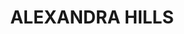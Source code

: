 ---
lastmod: '2025-04-06T06:05:21+00:00'
latitude: -27.533407
layout: suburb
longitude: 153.226864
postcode: '4161'
state: QLD
title: ALEXANDRA HILLS
url: /qld/alexandra-hills/
---